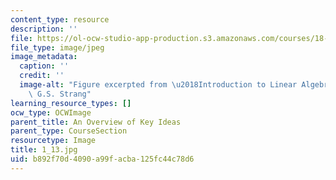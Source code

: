 ```yaml
---
content_type: resource
description: ''
file: https://ol-ocw-studio-app-production.s3.amazonaws.com/courses/18-06sc-linear-algebra-fall-2011/b892f70d4090a99facba125fc44c78d6_1_13.jpg
file_type: image/jpeg
image_metadata:
  caption: ''
  credit: ''
  image-alt: "Figure excerpted from \u2018Introduction to Linear Algebra\u2019 by\
    \ G.S. Strang"
learning_resource_types: []
ocw_type: OCWImage
parent_title: An Overview of Key Ideas
parent_type: CourseSection
resourcetype: Image
title: 1_13.jpg
uid: b892f70d-4090-a99f-acba-125fc44c78d6
---
```

